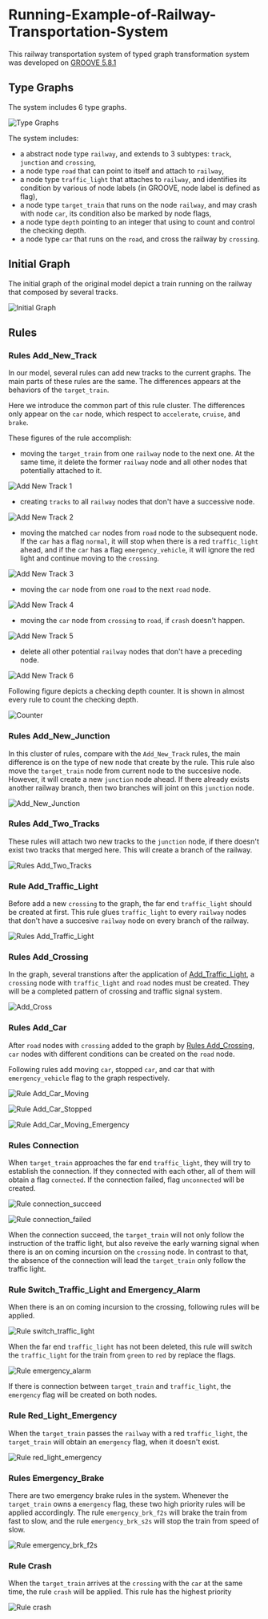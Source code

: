 # Running-Example-of-Railway-Transportation-System
This railway transportation system of typed graph transformation system was developed on [GROOVE 5.8.1](https://sourceforge.net/projects/groove/)
## Type Graphs

The system includes 6 type graphs.

![Type Graphs](https://github.com/XuHe85/Running-Example-of-Railway-Transportation-System/blob/main/Images/typegraphs.png "Type Graphs")

The system includes:
- a abstract node type `railway`, and extends to 3 subtypes: `track`, `junction` and `crossing`,
- a node type `road` that can point to itself and attach to `railway`,
- a node type `traffic_light` that attaches to `railway`, and identifies its condition by various of node labels (in GROOVE, node label is defined as flag),
- a node type `target_train` that runs on the node `railway`, and may crash with node `car`, its condition also be marked by node flags,
- a node type `depth` pointing to an integer that using to count and control the checking depth.
- a node type `car` that runs on the `road`, and cross the railway by `crossing`.

## Initial Graph

The initial graph of the original model depict a train running on the railway that composed by several tracks.

![Initial Graph](https://github.com/XuHe85/Running-Example-of-Railway-Transportation-System/blob/main/Images/start_graph.png "Initial Graph")

## Rules
### Rules  Add_New_Track

In our model, several rules can add new tracks to the current graphs. The main parts of these rules are the same. The differences appears at the behaviors of the `target_train`.

Here we introduce the common part of this rule cluster. The differences only appear on the `car` node, which respect to `accelerate`, `cruise`, and `brake`.

These figures of the rule accomplish:
- moving the `target_train` from one `railway` node to the next one. At the same time, it delete the former `railway` node and all other nodes that potentially attached to it. 

![Add New Track 1](https://github.com/XuHe85/Running-Example-of-Railway-Transportation-System/blob/main/Images/add_new_track_1.png "Add New Track 1")

- creating `tracks` to all `railway` nodes that don't have a successive node.

![Add New Track 2](https://github.com/XuHe85/Running-Example-of-Railway-Transportation-System/blob/main/Images/add_new_track_2.png "Add New Track 2")

- moving the matched `car` nodes from `road` node to the subsequent node. If the `car` has a flag `normal`, it will stop when there is a red `traffic_light` ahead, and if the `car` has a flag `emergency_vehicle`, it will ignore the red light and continue moving to the `crossing`.

![Add New Track 3](https://github.com/XuHe85/Running-Example-of-Railway-Transportation-System/blob/main/Images/add_new_track_3.png "Add New Track 3")

- moving the `car` node from one `road` to the next `road` node.

![Add New Track 4](https://github.com/XuHe85/Running-Example-of-Railway-Transportation-System/blob/main/Images/add_new_track_4.png "Add New Track 4")

- moving the `car` node from `crossing` to `road`, if `crash` doesn't happen.

![Add New Track 5](https://github.com/XuHe85/Running-Example-of-Railway-Transportation-System/blob/main/Images/add_new_track_5.png "Add New Track 5")

- delete all other potential `railway` nodes that don't have a preceding node. 

![Add New Track 6](https://github.com/XuHe85/Running-Example-of-Railway-Transportation-System/blob/main/Images/add_new_track_6.png "Add New Track 6")

Following figure depicts a checking depth counter. It is shown in almost every rule to count the checking depth.

![Counter](https://github.com/XuHe85/Running-Example-of-Railway-Transportation-System/blob/main/Images/counter_for_all_rule.png "Counter")

### Rules  Add_New_Junction

In this cluster of rules, compare with the `Add_New_Track` rules, the main difference is on the type of new node that create by the rule.
This rule also move the `target_train` node from current node to the succesive node. However, it will create a new `junction` node ahead. If there already exists another railway branch, then two branches will joint on this `junction` node.

![Add_New_Junction](https://github.com/XuHe85/Running-Example-of-Railway-Transportation-System/blob/main/Images/add_new_junction.png "Add_New_Junction")

### Rules Add_Two_Tracks

These rules will attach two new tracks to the `junction` node, if there doesn't exist two tracks that merged here. This will create a branch of the railway.

![Rules Add_Two_Tracks](https://github.com/XuHe85/Running-Example-of-Railway-Transportation-System/blob/main/Images/add_two_tracks.png "Add_Two_Tracks")

### Rule Add_Traffic_Light

Before add a new `crossing` to the graph, the far end `traffic_light` should be created at first. This rule glues `traffic_light` to every `railway` nodes that don't have a succesive `railway` node on every branch of the railway.

![Rules Add_Traffic_Light](https://github.com/XuHe85/Running-Example-of-Railway-Transportation-System/blob/main/Images/add_traffic_light.png "Add_Traffic_Light")

### Rules Add_Crossing

In the graph, several transtions after the application of [Add_Traffic_Light](#rule-add_traffic_light), a `crossing` node with `traffic_light` and `road` nodes must be created. They will be a completed pattern of crossing and traffic signal system.

![Add_Cross](https://github.com/XuHe85/Running-Example-of-Railway-Transportation-System/blob/main/Images/add_cross.png "Add_Cross")

### Rules Add_Car

After `road` nodes with `crossing` added to the graph by [Rules Add_Crossing](#rules-add_crossing), `car` nodes with different conditions can be created on the `road` node.

Following rules add moving `car`, stopped `car`, and car that with `emergency_vehicle` flag to the graph respectively.

![Rule Add_Car_Moving](https://github.com/XuHe85/Running-Example-of-Railway-Transportation-System/blob/main/Images/add_car_moving.png "Rule Add_Car_Moving")

![Rule Add_Car_Stopped](https://github.com/XuHe85/Running-Example-of-Railway-Transportation-System/blob/main/Images/add_car_stopped.png "Rule Add_Car_Stopped")

![Rule Add_Car_Moving_Emergency](https://github.com/XuHe85/Running-Example-of-Railway-Transportation-System/blob/main/Images/add_car_moving_emergency.png "Rule Add_Car_Moving_Emergency")

### Rules Connection

When `target_train` approaches the far end `traffic_light`, they will try to establish the connection. If they connected with each other, all of them will obtain a flag `connected`. If the connection failed, flag `unconnected` will be created.

![Rule connection_succeed](https://github.com/XuHe85/Running-Example-of-Railway-Transportation-System/blob/main/Images/connection_succeed.png "Rule connection_succeed")

![Rule connection_failed](https://github.com/XuHe85/Running-Example-of-Railway-Transportation-System/blob/main/Images/connection_failed.png "Rule connection_failed")

When the connection succeed, the `target_train` will not only follow the instruction of the traffic light, but also reveive the early warning signal when there is an on coming incursion on the `crossing` node. In contrast to that, the absence of the connection will lead the `target_train` only follow the traffic light.

### Rule Switch_Traffic_Light and Emergency_Alarm

When there is an on coming incursion to the crossing, following rules will be applied.

![Rule switch_traffic_light](https://github.com/XuHe85/Running-Example-of-Railway-Transportation-System/blob/main/Images/switch_traffic_light.png "Rule switch_traffic_light")

When the far end `traffic_light` has not been deleted, this rule will switch the `traffic_light` for the train from `green` to `red` by replace the flags.

![Rule emergency_alarm](https://github.com/XuHe85/Running-Example-of-Railway-Transportation-System/blob/main/Images/emergency_alarm.png "Rule emergency_alarm")

If there is connection between `target_train` and `traffic_light`, the `emergency` flag will be created on both nodes.

### Rule Red_Light_Emergency

When the `target_train` passes the `railway` with a red `traffic_light`, the `target_train` will obtain an `emergency` flag, when it doesn't exist.

![Rule red_light_emergency](https://github.com/XuHe85/Running-Example-of-Railway-Transportation-System/blob/main/Images/red_light_emergency.png "Rule red_light_emergency")

### Rules Emergency_Brake

There are two emergency brake rules in the system. Whenever the `target_train` owns a `emergency` flag, these two high priority rules will be applied accordingly. The rule `emergency_brk_f2s` will brake the train from fast to slow, and the rule `emergency_brk_s2s` will stop the train from speed of slow.

![Rule emergency_brk_f2s](https://github.com/XuHe85/Running-Example-of-Railway-Transportation-System/blob/main/Images/emergency_brk_f2s.png "Rule emergency_brk_f2s")

### Rule Crash

When the `target_train` arrives at the `crossing` with the `car` at the same time, the rule `crash` will be applied. This rule has the highest priority

![Rule crash](https://github.com/XuHe85/Running-Example-of-Railway-Transportation-System/blob/main/Images/crash.png "Rule crash")


